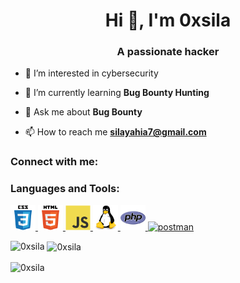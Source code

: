 <h1 align="center">Hi 👋, I'm 0xsila</h1>
<h3 align="center">A passionate hacker</h3>

- 👀 I’m interested in cybersecurity

- 🌱 I’m currently learning **Bug Bounty Hunting**

- 💬 Ask me about **Bug Bounty**

- 📫 How to reach me **silayahia7@gmail.com**

<h3 align="left">Connect with me:</h3>
<p align="left">
</p>

<h3 align="left">Languages and Tools:</h3>
<p align="left"> <a href="https://www.w3schools.com/css/" target="_blank" rel="noreferrer"> <img src="https://raw.githubusercontent.com/devicons/devicon/master/icons/css3/css3-original-wordmark.svg" alt="css3" width="40" height="40"/> </a> <a href="https://www.w3.org/html/" target="_blank" rel="noreferrer"> <img src="https://raw.githubusercontent.com/devicons/devicon/master/icons/html5/html5-original-wordmark.svg" alt="html5" width="40" height="40"/> </a> <a href="https://developer.mozilla.org/en-US/docs/Web/JavaScript" target="_blank" rel="noreferrer"> <img src="https://raw.githubusercontent.com/devicons/devicon/master/icons/javascript/javascript-original.svg" alt="javascript" width="40" height="40"/> </a> <a href="https://www.linux.org/" target="_blank" rel="noreferrer"> <img src="https://raw.githubusercontent.com/devicons/devicon/master/icons/linux/linux-original.svg" alt="linux" width="40" height="40"/> </a> <a href="https://www.php.net" target="_blank" rel="noreferrer"> <img src="https://raw.githubusercontent.com/devicons/devicon/master/icons/php/php-original.svg" alt="php" width="40" height="40"/> </a> <a href="https://postman.com" target="_blank" rel="noreferrer"> <img src="https://www.vectorlogo.zone/logos/getpostman/getpostman-icon.svg" alt="postman" width="40" height="40"/> </a> </p>

<p><img align="left" src="https://github-readme-stats.vercel.app/api/top-langs?username=0xsila&show_icons=true&locale=en&layout=compact" alt="0xsila" /></p>

<p>&nbsp;<img align="center" src="https://github-readme-stats.vercel.app/api?username=0xsila&show_icons=true&locale=en" alt="0xsila" /></p>

<p><img align="center" src="https://github-readme-streak-stats.herokuapp.com/?user=0xsila&" alt="0xsila" /></p>

